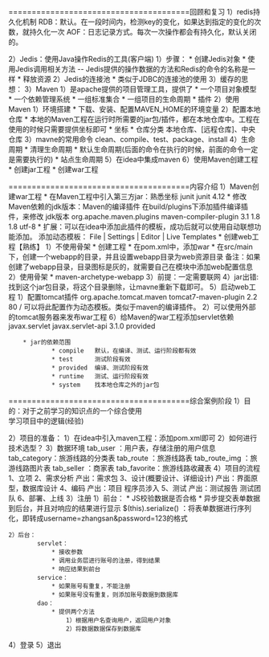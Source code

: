 =======================================回顾和复习
1）redis持久化机制
		RDB：默认。在一段时间内，检测key的变化，如果达到指定的变化的次数，就持久化一次
		AOF：日志记录方式。每次一次操作都会有持久化，默认关闭的。

2）Jedis：使用Java操作Redis的工具(客户端)
		1）步骤：
				* 创建Jedis对象
				* 使用Jedis调用相关方法
						-- Jedis提供的操作数据的方法和Redis的命令的名称是一样
				* 释放资源
		2）Jedis的连接池
				* 类似于JDBC的连接池的使用
		3）缓存的思想：
3）Maven
		1）是apache提供的项目管理工具，提供了
				* 一个项目对象模型
				* 一个依赖管理系统
				* 一组标准集合
				* 一组项目的生命周期
				* 插件
		2）使用Maven
				1）环境搭建
						* 下载、安装、配置MAVEN_HOME的环境变量 
				2）配置本地仓库 
						* 本地的Maven工程在运行时所需要的jar包/插件，都在本地仓库中。工程在使用的时候只需要提供坐标即可
								* 坐标
						* 仓库分类
								本地仓库、[远程仓库]、中央仓库
				3）mavne的常用命令
						clean、compile、test、package、install
				4）生命周期
						* 清理生命周期
						* 默认生命周期(后面的命令在执行的时候，前面的命令一定是需要执行的)
						* 站点生命周期
				5）在idea中集成maven
				6）使用Maven创建工程
						* 创建jar工程
						* 创建war工程

=======================================内容介绍
1）Maven创建war工程
		* 在Maven工程中引入第三方jar：熟悉坐标
				<dependencies>
					<!-- 引入jar包，也叫做对jar包的依赖，可以有多个 -->
					<dependency>
						<groupId>junit</groupId>
						<artifactId>junit</artifactId>
						<version>4.12</version>
					</dependency>
				</dependencies>
		* 修改Maven依赖的jdk版本：Maven的编译插件
				在build/plugins下添加插件编译插件，来修改 jdk版本
		            <plugin>
						<groupId>org.apache.maven.plugins</groupId>
						<artifactId>maven-compiler-plugin</artifactId>
						<version>3.1</version>
						<configuration>
							<source>1.8</source>
							<target>1.8</target>
							<encoding>utf-8</encoding>
						</configuration>
					</plugin>
				* 扩展：可以在idea中添加此插件的模板，成功后就可以使用自动联想功能添加。
					添加动态模板：
						File | Settings | Editor | Live Templates
		* 创建web工程【熟练】
				1）不使用骨架
						* 创建工程
						* 在pom.xml中，添加<packaging>war</packaging>
						* 在src/main下，创建一个webapp的目录，并且设置webapp目录为web资源目录
								备注：如果创建了webapp目录，目录图标是灰的，就需要自己在模块中添加web配置信息
				2）使用骨架
						* maven-archetype-webapp
				3）前提：一定需要联网
				4）jar出错:找到这个jar包目录，将这个目录删除，让mavne重新下载即可。
				5）启动web工程
						1）配置tomcat插件
							 <plugin>
								  <groupId>org.apache.tomcat.maven</groupId>
								  <artifactId>tomcat7-maven-plugin</artifactId>
								  <version>2.2</version>
								  <configuration>
									  <port>80</port>
									  <path>/</path>
								  </configuration>
							  </plugin>
							可以将此配置作为动态模板。类似于maven的编译插件。
						2）可以使用外部的tomcat服务器来发布war工程
				6）给Maven的war工程添加servlet依赖
						<dependency>
							<groupId>javax.servlet</groupId>
							<artifactId>javax.servlet-api</artifactId>
							<version>3.1.0</version>
							<!-- 让这个依赖在编译时有效，在运行时无效，即运行项目的时候，不需要该jar -->
							<scope>provided</scope>
						</dependency>

		* jar的依赖范围
				* compile	默认，在编译、测试、运行阶段都有效
				* test		测试阶段有效
				* provided	编译、测试阶段有效
				* runtime	测试、运行阶段有效
				* system	找本地仓库之外的jar包

=======================================综合案例阶段
1）目的：对于之前学习的知识点的一个综合使用		
		 学习项目中的逻辑(经验)

2）项目的准备：
	1）在idea中引入maven工程：添加pom.xml即可
	2）如何进行技术选型？
	3）数据环境
			tab_user	：用户表，存储注册的用户信息
			tab_category：旅游线路的分类表
			tab_route	：旅游线路表
			tab_route_img	：旅游线路图片表
			tab_seller	：商家表
			tab_favorite：旅游线路收藏表
	4）项目的流程
			1、立项
			2、需求分析		产出：需求包
			3、设计(概要设计、详细设计)		产出：界面原型，数据库设计
			4、编码		产出：项目	程序员涉入
			5、测试		产出：测试报告	测试团队
			6、部署、上线	
3）注册
	1）前台：
			* JS校验数据是否合格
			* 异步提交表单数据到后台，并且对响应的结果进行显示
					$(this).serialize() ：将表单数据进行序列化，即转成username=zhangsan&password=123的格式

	2）后台：
			servlet：
				* 接收参数
				* 调用业务层进行账号的注册，得到结果
				* 响应结果到前台
			service：
				* 如果账号有重复，不能注册
				* 如果账号没有重复，则添加账号数据到数据库
			dao：
				* 提供两个方法
					1）根据用户名查询用户，返回用户对象
					2）将数据数据保存到数据库
4）登录
5）退出

